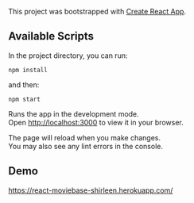 This project was bootstrapped with [Create React App](https://github.com/facebook/create-react-app).

## Available Scripts

In the project directory, you can run:

`npm install`

and then:

`npm start`

Runs the app in the development mode.\
Open [http://localhost:3000](http://localhost:3000) to view it in your browser.

The page will reload when you make changes.\
You may also see any lint errors in the console.


## Demo

https://react-moviebase-shirleen.herokuapp.com/
